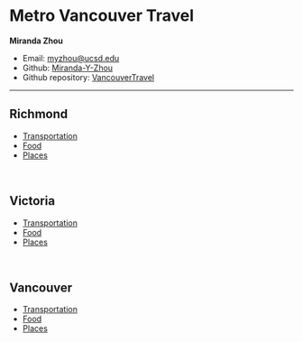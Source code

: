 # Metro Vancouver Travel
**Miranda Zhou**
* Email: myzhou@ucsd.edu
* Github: [Miranda-Y-Zhou](https://github.com/Miranda-Y-Zhou)
* Github repository: [VancouverTravel](https://github.com/Miranda-Y-Zhou/VancouverTravel)

---

## Richmond

* [Transportation](https://miranda-y-zhou.github.io/VancouverTravel/Richmond#transportation)
* [Food](https://miranda-y-zhou.github.io/VancouverTravel/Richmond#food)
* [Places](https://miranda-y-zhou.github.io/VancouverTravel/Richmond#places)

&nbsp;

## Victoria

* [Transportation](https://miranda-y-zhou.github.io/VancouverTravel/Victoria#transportation)
* [Food](https://miranda-y-zhou.github.io/VancouverTravel/Victoria#food)
* [Places](https://miranda-y-zhou.github.io/VancouverTravel/Victoria#places)

&nbsp;

## Vancouver

* [Transportation](https://miranda-y-zhou.github.io/VancouverTravel/Vancouver#transportation)
* [Food](https://miranda-y-zhou.github.io/VancouverTravel/Vancouver#food)
* [Places](https://miranda-y-zhou.github.io/VancouverTravel/Vancouver#places)

&nbsp;

